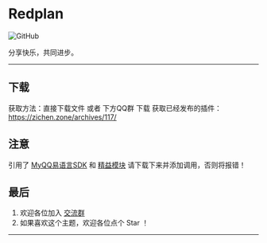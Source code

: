 # Redplan

![GitHub](https://img.shields.io/github/license/zichenace/MyQQ-Plugin?style=flat-square)

分享快乐，共同进步。

---

## 下载

获取方法：直接下载文件 或者 下方QQ群 下载
获取已经发布的插件：https://zichen.zone/archives/117/

## 注意

引用了 [MyQQ易语言SDK](https://daen.lanzoux.com/b01hry0za) 和 [精益模块](http://ec.125.la/)
请下载下来并添加调用，否则将报错！

## 最后

1. 欢迎各位加入 [交流群](https://jq.qq.com/?_wv=1027&k=31zGZ0Rm)
2. 如果喜欢这个主题，欢迎各位点个 Star ！

---
